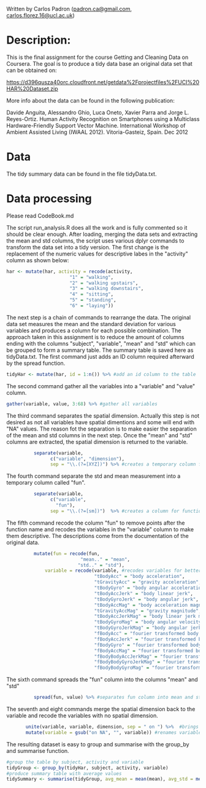 Written by Carlos Padron (padron.ca@gmail.com, carlos.florez.16@ucl.ac.uk)

# Description:
This is the final assignment for the course Getting and Cleaning Data on Coursera.
The goal is to produce a tidy data base an original data set that can be obtained on:

https://d396qusza40orc.cloudfront.net/getdata%2Fprojectfiles%2FUCI%20HAR%20Dataset.zip

More info about the data can be found in the following publication:

Davide Anguita, Alessandro Ghio, Luca Oneto, Xavier Parra and Jorge L. Reyes-Ortiz. Human Activity Recognition on Smartphones using a Multiclass Hardware-Friendly Support Vector Machine. International Workshop of Ambient Assisted Living (IWAAL 2012). Vitoria-Gasteiz, Spain. Dec 2012

# Data
The tidy summary data can be found in the file tidyData.txt. 

# Data processing
Please read CodeBook.md

The script run_analysis.R does all the work and is fully commented so it should be clear enough. 
After loading, merging the data sets and extracting the mean and std columns, 
the script uses various dplyr commands to transform the data set into a tidy version.
The first change is the replacement of the numeric values for descriptive labes in the "activity" column as shown below:

```R
har <- mutate(har, activity = recode(activity, 
                       "1" = "walking",
                       "2" = "walking upstairs",
                       "3" = "walking downstairs",
                       "4" = "sitting",
                       "5" = "standing",
                       "6" = "laying"))
```
                 
The next step is a chain of commands to rearrange the data. The original data set measures the mean and the standard 
deviation for various variables and produces a column for each possible combination. The approach taken in this assignment
is to reduce the amount of columns ending with the columns "subject", "variable", "mean" and "std" which can be grouped to form a summary table. The summary table is saved here as tidyData.txt.
The first command just adds an ID column required afterward by the spread function.

```R
tidyHar <- mutate(har, id = 1:n()) %>% #add an id column to the table
```

The second command gather all the variables into a "variable" and "value" column.

```R     
gather(variable, value, 3:68) %>% #gather all variables
```

The third command separates the spatial dimension. Actually this step is not desired as not all variables have spatial dimentions and some will end with "NA" values. The reason fot the separation is to make easier the separation of the mean and std columns in the next step. Once the "mean" and "std" columns are extracted, the spatial dimension is returned to the variable.

```R
          separate(variable,
                c("variable", "dimension"),
                sep = "\\.(?=[XYZ])") %>% #creates a temporary column for spatial dimension
```
                
The fourth command separate the std and mean measurement into a temporary column called "fun".

```R
          separate(variable,
                c("variable",
                  "fun"),
                sep = "\\.(?=[sm])")  %>% #creates a column for function (mean or std)
```

The fifth command recode the column "fun" to remove points after the function name and recodes the variables in the "variable" column to make them descriptive. The descriptions come from the documentation of the original data.
 
```R
          mutate(fun = recode(fun,
                           "mean.." = "mean",
                          "std.." = "std"),
              variable = recode(variable, #recodes variables for better reading
                                "tBodyAcc" = "body acceleration",
                                "tGravityAcc" = "gravity acceleration",
                                "tBodyGyro" = "body angular acceleration",
                                "tBodyAccJerk" = "body linear jerk",
                                "tBodyGyroJerk" = "body angular jerk",
                                "tBodyAccMag" = "body acceleration magnitude",
                                "tGravityAccMag" = "gravity magnitude",
                                "tBodyAccJerkMag" = "body linear jerk magnitude",
                                "tBodyGyroMag" = "body angular velocity magnitude",
                                "tBodyGyroJerkMag" = "body angular jerk magnitude",
                                "fBodyAcc" = "fourier transformed body acceleration",
                                "fBodyAccJerk" = "fourier transformed body linear jerk",
                                "fBodyGyro" = "fourier transformed body angular acceleration",
                                "fBodyAccMag" = "fourier transformed body acceleration magnitude",
                                "fBodyBodyAccJerkMag" = "fourier transformed squared body linear jerk magnitude",
                                "fBodyBodyGyroJerkMag" = "fourier transformed squared body angular jerk magnitude",
                                "fBodyBodyGyroMag" = "fourier transformed squared body angular velocity magnitude")) %>% 
```
The sixth command spreads the "fun" column into the columns "mean" and "std" 
 
```R
          spread(fun, value) %>% #separates fun column into mean and std 
```

The seventh and eight commands merge the spatial dimension back to the variable and recode the variables with no spatial dimension.

```R
       unite(variable, variable, dimension, sep = " on ") %>%  #brings back spatial dimension to variable
       mutate(variable = gsub("on NA", "", variable)) #renames variables without spatial dimension
```

The resulting dataset is easy to group and summarise with the group_by and summarise function.

```R
#group the table by subject, activity and variable
tidyGroup <- group_by(tidyHar, subject, activity, variable) 
#produce summary table with average values
tidySummary <- summarise(tidyGroup, avg_mean = mean(mean), avg_std = mean(std))
```
